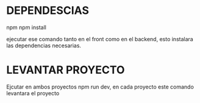 # DEPENDESCIAS

 npm npm install 

 ejecutar ese comando tanto en el front como en el backend, esto instalara las dependencias necesarias.

 # LEVANTAR PROYECTO

 Ejcutar en ambos proyectos npm run dev, en cada proyecto este comando levantara el proyecto

 
